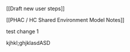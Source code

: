 [[Draft new user steps]]

[[PHAC / HC Shared Environment Model Notes]]

test change 1


kjhkl;ghjklasdASD